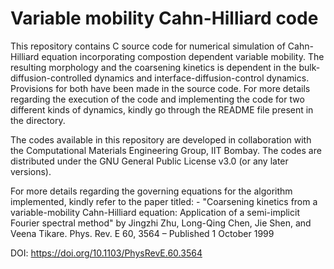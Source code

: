 # Variable mobility Cahn-Hilliard code
This repository contains C source code for numerical simulation of Cahn-Hilliard equation incorporating compostion dependent variable mobility. The resulting morphology and the coarsening kinetics is dependent in the bulk-diffusion-controlled dynamics and interface-diffusion-control dynamics. Provisions for both have been made in the source code. For more details regarding the execution of the code and implementing the code for two different kinds of dynamics, kindly go through the README file present in the directory.

The codes available in this repository are developed in collaboration with the Computational Materials Engineering Group, IIT Bombay. The codes are distributed under the GNU General Public License v3.0 (or any later versions). 

For more details regarding the governing equations for the algorithm implemented, kindly refer to the paper titled: -
"Coarsening kinetics from a variable-mobility Cahn-Hilliard equation: Application of a semi-implicit Fourier spectral method" by
Jingzhi Zhu, Long-Qing Chen, Jie Shen, and Veena Tikare.
Phys. Rev. E 60, 3564 – Published 1 October 1999

DOI: https://doi.org/10.1103/PhysRevE.60.3564
